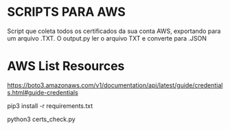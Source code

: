 # SCRIPTS PARA AWS
Script que coleta todos os certificados da sua conta AWS, exportando para um arquivo .TXT.
O output.py ler o arquivo TXT e converte para .JSON

# AWS List Resources

https://boto3.amazonaws.com/v1/documentation/api/latest/guide/credentials.html#guide-credentials

pip3 install -r requirements.txt

python3 certs_check.py
